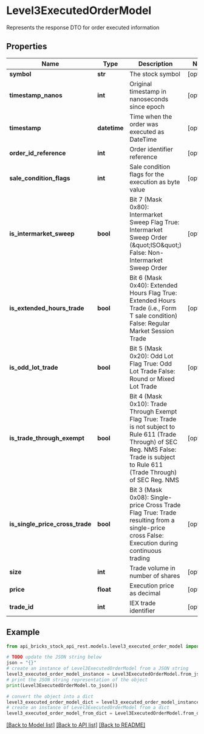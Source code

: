 # Level3ExecutedOrderModel

Represents the response DTO for order executed information

## Properties

Name | Type | Description | Notes
------------ | ------------- | ------------- | -------------
**symbol** | **str** | The stock symbol | [optional] 
**timestamp_nanos** | **int** | Original timestamp in nanoseconds since epoch | [optional] 
**timestamp** | **datetime** | Time when the order was executed as DateTime | [optional] 
**order_id_reference** | **int** | Order identifier reference | [optional] 
**sale_condition_flags** | **int** | Sale condition flags for the execution as byte value | [optional] 
**is_intermarket_sweep** | **bool** | Bit 7 (Mask 0x80): Intermarket Sweep Flag  True: Intermarket Sweep Order (\&quot;ISO\&quot;)  False: Non-Intermarket Sweep Order | [optional] 
**is_extended_hours_trade** | **bool** | Bit 6 (Mask 0x40): Extended Hours Flag  True: Extended Hours Trade (i.e., Form T sale condition)  False: Regular Market Session Trade | [optional] 
**is_odd_lot_trade** | **bool** | Bit 5 (Mask 0x20): Odd Lot Flag  True: Odd Lot Trade  False: Round or Mixed Lot Trade | [optional] 
**is_trade_through_exempt** | **bool** | Bit 4 (Mask 0x10): Trade Through Exempt Flag  True: Trade is not subject to Rule 611 (Trade Through) of SEC Reg. NMS  False: Trade is subject to Rule 611 (Trade Through) of SEC Reg. NMS | [optional] 
**is_single_price_cross_trade** | **bool** | Bit 3 (Mask 0x08): Single-price Cross Trade Flag  True: Trade resulting from a single-price cross  False: Execution during continuous trading | [optional] 
**size** | **int** | Trade volume in number of shares | [optional] 
**price** | **float** | Execution price as decimal | [optional] 
**trade_id** | **int** | IEX trade identifier | [optional] 

## Example

```python
from api_bricks_stock_api_rest.models.level3_executed_order_model import Level3ExecutedOrderModel

# TODO update the JSON string below
json = "{}"
# create an instance of Level3ExecutedOrderModel from a JSON string
level3_executed_order_model_instance = Level3ExecutedOrderModel.from_json(json)
# print the JSON string representation of the object
print(Level3ExecutedOrderModel.to_json())

# convert the object into a dict
level3_executed_order_model_dict = level3_executed_order_model_instance.to_dict()
# create an instance of Level3ExecutedOrderModel from a dict
level3_executed_order_model_from_dict = Level3ExecutedOrderModel.from_dict(level3_executed_order_model_dict)
```
[[Back to Model list]](../README.md#documentation-for-models) [[Back to API list]](../README.md#documentation-for-api-endpoints) [[Back to README]](../README.md)


